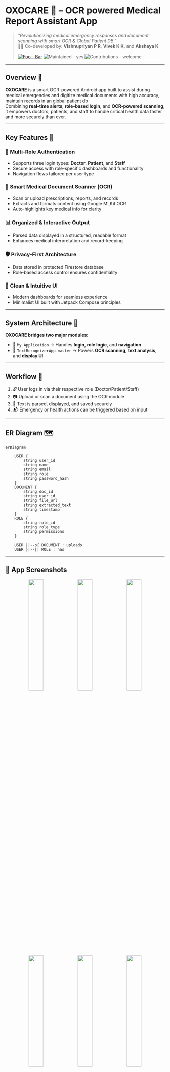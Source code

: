 # OXOCARE 💊 – OCR powered Medical Report Assistant App

> _"Revolutionizing medical emergency responses and document scanning with smart OCR & Global Patient DB."_  
> 👨‍⚕️ Co-developed by: **Vishnupriyan P R**, **Vivek K K**, and **Akshaya K** <br></br>
> [![Foo - Bar](https://img.shields.io/badge/Built--on-Kotlin-F06292)](#)
> ![Maintained - yes](https://img.shields.io/badge/Tech-OCR-darkgreen)
> ![Contributions - welcome](https://img.shields.io/badge/Database-Mysql-blue)
---


## Overview 🚀

**OXOCARE** is a smart OCR-powered Android app built to assist during medical emergencies and digitize medical documents with high accuracy, maintain records in an global patient db  
Combining **real-time alerts**, **role-based login**, and **OCR-powered scanning**, it empowers doctors, patients, and staff to handle critical health data faster and more securely than ever.

---

## Key Features 🧠

### 🔐 Multi-Role Authentication
- Supports three login types: **Doctor**, **Patient**, and **Staff**
- Secure access with role-specific dashboards and functionality
- Navigation flows tailored per user type

### 📄 Smart Medical Document Scanner (OCR)
- Scan or upload prescriptions, reports, and records
- Extracts and formats content using Google MLKit OCR
- Auto-highlights key medical info for clarity

### 📊 Organized & Interactive Output
- Parsed data displayed in a structured, readable format
- Enhances medical interpretation and record-keeping

### 🛡️ Privacy-First Architecture
- Data stored in protected Firestore database
- Role-based access control ensures confidentiality

### 🧭 Clean & Intuitive UI
- Modern dashboards for seamless experience
- Minimalist UI built with Jetpack Compose principles

---

## System Architecture 🧱

**OXOCARE bridges two major modules:**

- 🏥 `My Application` → Handles **login**, **role logic**, and **navigation**
- 🧾 `TextRecognizerApp-master` → Powers **OCR scanning**, **text analysis**, and **display UI**

---

## Workflow 🔁

1. 🔓 User logs in via their respective role (Doctor/Patient/Staff)  
2. 📷 Upload or scan a document using the OCR module  
3. 📑 Text is parsed, displayed, and saved securely  
4. 📬 Emergency or health actions can be triggered based on input  

---

## ER Diagram 🗺️

```mermaid
erDiagram

    USER {
        string user_id
        string name
        string email
        string role
        string password_hash
    }
    DOCUMENT {
        string doc_id
        string user_id
        string file_url
        string extracted_text
        string timestamp
    }
    ROLE {
        string role_id
        string role_type
        string permissions
    }

    USER ||--o{ DOCUMENT : uploads
    USER }|--|| ROLE : has
```

---

## 📸 App Screenshots

<p align="center">
  <img src="https://github.com/user-attachments/assets/8dcfefd1-15c1-4b0a-b6c6-8f0c3387f0cc" width="30%" />
  <img src="https://github.com/user-attachments/assets/7567b863-1562-4c32-adb7-cdece232a8d7" width="30%" />
  <img src="https://github.com/user-attachments/assets/d8561b59-a874-4524-b9d6-479ba3125e15" width="30%" />
</p>
<p align="center">
  <img src="https://github.com/user-attachments/assets/4fb4b978-eeb4-4c92-9101-a1f860f3ffc3" width="30%" />
  <img src="https://github.com/user-attachments/assets/002a1b92-d2d8-4f1b-b9fc-848ea2ae5c9b" width="30%" />
  <img src="https://github.com/user-attachments/assets/5b964045-ce66-4f6e-baa7-1567eb04dcc0" width="30%" />
</p>

---

## Project Structure 📁

```
OXOCARE/
├── MyApplication/                  # Multi-role login and navigation
│   └── java/...                   # Android login logic and main app
├── TextRecognizerApp-master/      # OCR and document handling module
│   └── java/...                   # MLKit OCR code and display UI
├── screenshots/                   # UI screenshots (used in README)
├── .gitignore
└── README.md
```

---

## Future Scope 🔮

- 📤 Share scanned records directly with health delivery apps like **PharmEasy**, **1mg**, **Blinkit Health**, etc.
- 🧠 Integrate with **Raspberry Pi sensors** for vitals-based auto SOS triggers
- 🛠️ Expand to SQL-based database support (MySQL/PostgreSQL) for large-scale deployment
- 📡 Add push notifications and real-time alerts for doctors on emergency uploads
- 🧬 Use AI/ML to **auto-classify prescriptions vs lab reports** and suggest actions

---

## License 🧾

MIT License — Free to use, modify, and scale!

> _Built with 💉 and 💡 by Vishnupriyan P R, Vivek K K, and Akshaya K. For queries or collaborations, raise an issue or connect on GitHub._

